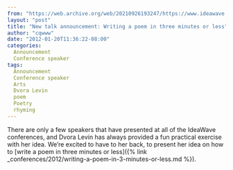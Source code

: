 ```yaml
---
from: "https://web.archive.org/web/20210926193247/https://www.ideawave.ca/new-talk-announcement-writing-a-poem-in-three-minutes-or-less/"
layout: "post"
title: "New talk announcement: Writing a poem in three minutes or less"
author: "cqwww"
date: "2012-01-20T11:36:22-08:00"
categories:
  Announcement
  Conference speaker
tags: 
  Announcement
  Conference speaker
  Arts
  Dvora Levin
  poem
  Poetry
  rhyming
---
```


There are only a few speakers that have presented at all of the IdeaWave conferences, and Dvora Levin has always provided a fun practical exercise with her idea. We’re excited to have to her back, to present her idea on how to [write a poem in three minutes or less]({% link _conferences/2012/writing-a-poem-in-3-minutes-or-less.md %}).
